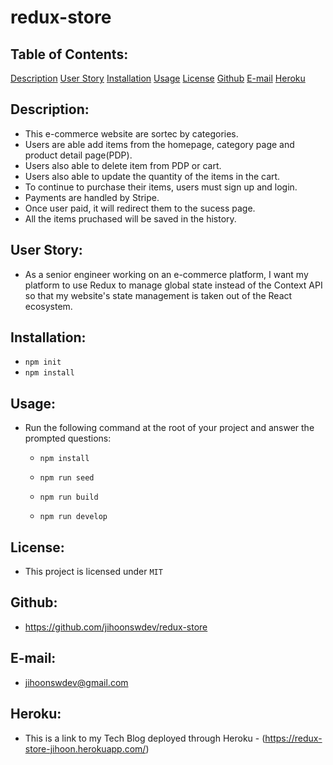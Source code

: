 # redux-store

## Table of Contents:
  [Description](#Description)
  [User Story](#UserStory)
  [Installation](#Installation)
  [Usage](#Usage)
  [License](#License)
  [Github](#Github)
  [E-mail](#E-mail)
  [Heroku](#Heroku)

## Description:
* This e-commerce website are sortec by categories.
* Users are able add items from the homepage, category page and product detail page(PDP).
* Users also able to delete item from PDP or cart.
* Users also able to update the quantity of the items in the cart.
* To continue to purchase their items, users must sign up and login.
* Payments are handled by Stripe.
* Once user paid, it will redirect them to the sucess page.
* All the items pruchased will be saved in the history.

## User Story:
* As a senior engineer working on an e-commerce platform, I want my platform to use Redux to manage global state instead of the Context API so that my website's state management is taken out of the React ecosystem.

## Installation:
* `npm init`
* `npm install`

## Usage:
* Run the following command at the root of your project and answer the prompted questions:

    * `npm install`

    * `npm run seed`

    * `npm run build`

    * `npm run develop`

## License:
* This project is licensed under `MIT`

## Github:
* https://github.com/jihoonswdev/redux-store

## E-mail:
* jihoonswdev@gmail.com

## Heroku:
* This is a link to my Tech Blog deployed through Heroku - (https://redux-store-jihoon.herokuapp.com/)
